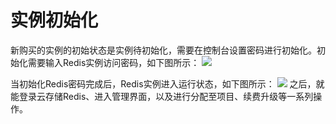 ﻿
# 实例初始化
新购买的实例的初始状态是实例待初始化，需要在控制台设置密码进行初始化。初始化需要输入Redis实例访问密码，如下图所示：
![](https://mc.qcloudimg.com/static/img/3bac509765c127c469301f7fe6e6f1ab/3.png)

当初始化Redis密码完成后，Redis实例进入运行状态，如下图所示：
![](https://mc.qcloudimg.com/static/img/10d9b086660e92587599a3c81f4e9ddd/5.png)
之后，就能登录云存储Redis、进入管理界面，以及进行分配至项目、续费升级等一系列操作。
